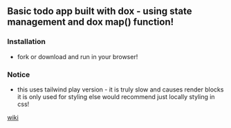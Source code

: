 ## Basic todo app built with dox - using state management and dox map() function!

### Installation
 - fork or download and run in your browser!


### Notice 
- this uses tailwind play version - it is truly slow and causes render blocks it is only used for styling else would recommend just locally styling in css!


[wiki](https://github.com/MalikWhitten67/html-dox/wiki)
